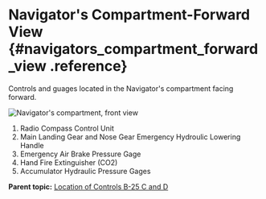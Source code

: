# Navigator's Compartment-Forward View {#navigators_compartment_forward_view .reference}

Controls and guages located in the Navigator's compartment facing forward.

 ![Navigator's compartment, front view](../images/navigators_compartment-front_view.png) 

1.  Radio Compass Control Unit
2.  Main Landing Gear and Nose Gear Emergency Hydroulic Lowering Handle
3.  Emergency Air Brake Pressure Gage
4.  Hand Fire Extinguisher \(CO2\)
5.  Accumulator Hydraulic Pressure Gages

**Parent topic:** [Location of Controls B-25 C and D](../topics/location_of_controls_b_25_c_and_d.md)

